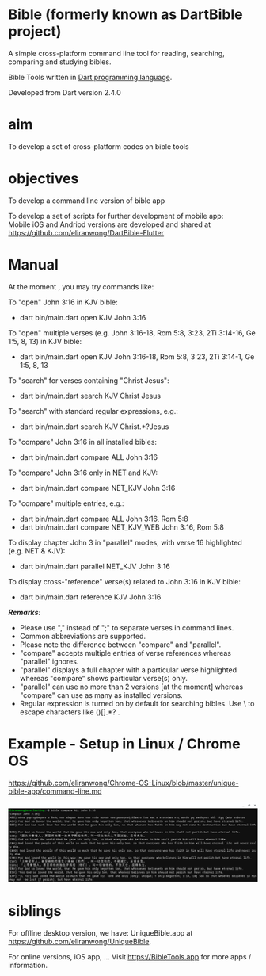 # Bible (formerly known as DartBible project)
A simple cross-platform command line tool for reading, searching, comparing and studying bibles.

Bible Tools written in <a href="dart.dev">Dart programming language</a>.

Developed from Dart version 2.4.0

# aim
To develop a set of cross-platform codes on bible tools

# objectives
To develop a command line version of bible app

To develop a set of scripts for further development of mobile app:<br>
Mobile iOS and Andriod versions are developed and shared at <a href="https://github.com/eliranwong/DartBible-Flutter">https://github.com/eliranwong/DartBible-Flutter</a>

# Manual

At the moment , you may try commands like:

To "open" John 3:16 in KJV bible:
* dart bin/main.dart open KJV John 3:16

To "open" multiple verses (e.g. John 3:16-18, Rom 5:8, 3:23, 2Ti 3:14-16, Ge 1:5, 8, 13) in KJV bible:
* dart bin/main.dart open KJV John 3:16-18, Rom 5:8, 3:23, 2Ti 3:14-1, Ge 1:5, 8, 13

To "search" for verses containing "Christ Jesus":
* dart bin/main.dart search KJV Christ Jesus

To "search" with standard regular expressions, e.g.:
* dart bin/main.dart search KJV Christ.*?Jesus

To "compare" John 3:16 in all installed bibles:
* dart bin/main.dart compare ALL John 3:16

To "compare" John 3:16 only in NET and KJV:
* dart bin/main.dart compare NET_KJV John 3:16

To "compare" multiple entries, e.g.:
* dart bin/main.dart compare ALL John 3:16, Rom 5:8
* dart bin/main.dart compare NET_KJV_WEB John 3:16, Rom 5:8

To display chapter John 3 in "parallel" modes, with verse 16 highlighted (e.g. NET & KJV):
* dart bin/main.dart parallel NET_KJV John 3:16

To display cross-"reference" verse(s) related to John 3:16 in KJV bible:
* dart bin/main.dart reference KJV John 3:16

<i><b>Remarks:</b></i>
* Please use "," instead of ";" to separate verses in command lines.
* Common abbreviations are supported.
* Please note the difference between "compare" and "parallel".
* "compare" accepts multiple entries of verse references whereas "parallel" ignores.
* "parallel" displays a full chapter with a particular verse highlighted whereas "compare" shows particular verse(s) only.
* "parallel" can use no more than 2 versions [at the moment] whereas "compare" can use as many as installed versions.
* Regular expression is turned on by default for searching bibles.  Use \ to escape characters like ()[].*? .

# Example - Setup in Linux / Chrome OS

https://github.com/eliranwong/Chrome-OS-Linux/blob/master/unique-bible-app/command-line.md

<img src="screenshot.png">

# siblings
For offline desktop version, we have:
UniqueBible.app at <a href="https://github.com/eliranwong/UniqueBible">https://github.com/eliranwong/UniqueBible</a>.

For online versions, iOS app, ...
Visit <a href="https://BibleTools.app">https://BibleTools.app</a> for more apps / information.
